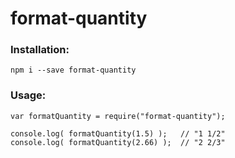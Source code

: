 # format-quantity

### Installation:

```
npm i --save format-quantity
```

### Usage:

```
var formatQuantity = require("format-quantity");

console.log( formatQuantity(1.5) );   // "1 1/2"
console.log( formatQuantity(2.66) );  // "2 2/3"
```
